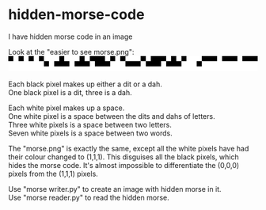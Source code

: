 # hidden-morse-code
I have hidden morse code in an image  

Look at the "easier to see morse.png":  
![alt text](https://github.com/michael-gif/hidden-morse-code/blob/master/easy%20to%20see%20morse%20-%20Copy.png "e")

Each black pixel makes up either a dit or a dah.  
One black pixel is a dit, three is a dah.  

Each white pixel makes up a space.  
One white pixel is a space between the dits and dahs of letters.  
Three white pixels is a space between two letters.  
Seven white pixels is a space between two words.

The "morse.png" is exactly the same, except all the white pixels have had their colour changed to (1,1,1). This disguises all the black pixels, which hides the morse code. It's almost impossible to differentiate the (0,0,0) pixels from the (1,1,1) pixels.

Use "morse writer.py" to create an image with hidden morse in it.  
Use "morse reader.py" to read the hidden morse.

